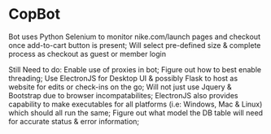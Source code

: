 # CopBot

Bot uses Python Selenium to monitor nike.com/launch pages and checkout once add-to-cart button is present;
    Will select pre-defined size & complete process as checkout as guest or member login

Still Need to do:
    Enable use of proxies in bot;
    Figure out how to best enable threading;
    Use ElectronJS for Desktop UI & possibly Flask to host as website for edits or check-ins on the go;
        Will not just use Jquery & Bootstrap due to browser incompatabilites;
        ElectronJS also provides capability to make executables for all platforms (i.e: Windows, Mac & Linux) which should all run the same;
    Figure out what model the DB table will need for accurate status & error information;
    